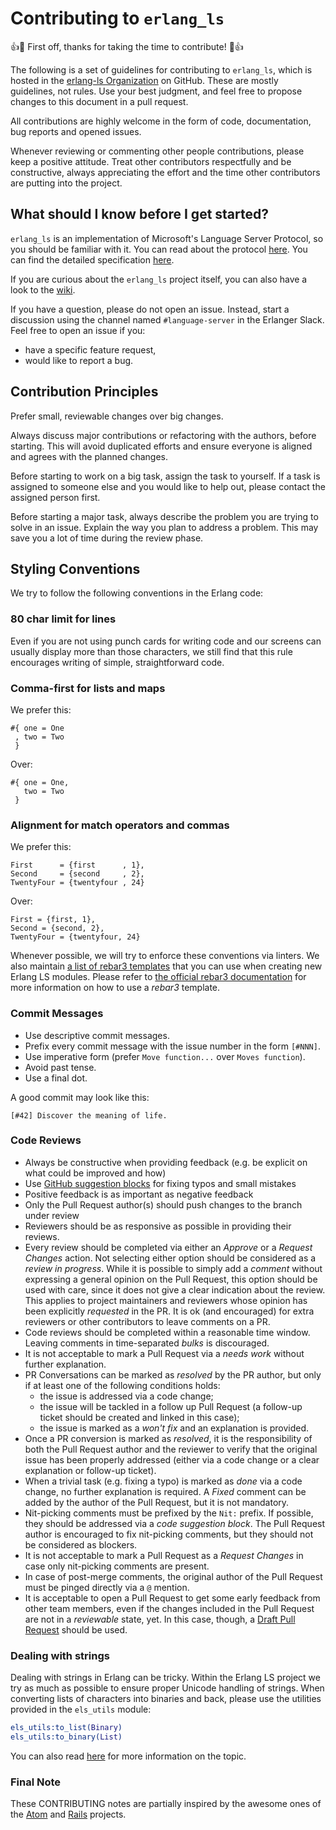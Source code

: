 # Contributing to `erlang_ls`

:+1::tada: First off, thanks for taking the time to contribute! :tada::+1:

The following is a set of guidelines for contributing to `erlang_ls`,
which is hosted in the [erlang-ls
Organization](https://github.com/erlang-ls) on GitHub. These are
mostly guidelines, not rules. Use your best judgment, and feel free to
propose changes to this document in a pull request.

All contributions are highly welcome in the form of code,
documentation, bug reports and opened issues.

Whenever reviewing or commenting other people contributions, please
keep a positive attitude. Treat other contributors respectfully and be
constructive, always appreciating the effort and the time other
contributors are putting into the project.

## What should I know before I get started?

`erlang_ls` is an implementation of Microsoft's Language Server
Protocol, so you should be familiar with it. You can read about the
protocol [here][lsp]. You can find the detailed specification
[here][lsp-specs].

If you are curious about the `erlang_ls` project itself, you can also
have a look to the [wiki][wiki].

If you have a question, please do not open an issue. Instead, start a
discussion using the channel named `#language-server` in the Erlanger
Slack. Feel free to open an issue if you:

* have a specific feature request,
* would like to report a bug.

## Contribution Principles

Prefer small, reviewable changes over big changes.

Always discuss major contributions or refactoring with the authors,
before starting. This will avoid duplicated efforts and ensure
everyone is aligned and agrees with the planned changes.

Before starting to work on a big task, assign the task to yourself. If
a task is assigned to someone else and you would like to help out,
please contact the assigned person first.

Before starting a major task, always describe the problem you are
trying to solve in an issue. Explain the way you plan to address a
problem. This may save you a lot of time during the review phase.

## Styling Conventions

We try to follow the following conventions in the Erlang code:

### 80 char limit for lines

Even if you are not using punch cards for writing code and our screens
can usually display more than those characters, we still find that
this rule encourages writing of simple, straightforward code.

### Comma-first for lists and maps

We prefer this:

    #{ one = One
     , two = Two
     }

Over:

    #{ one = One,
       two = Two
     }

### Alignment for match operators and commas

We prefer this:

    First      = {first      , 1},
    Second     = {second     , 2},
    TwentyFour = {twentyfour , 24}

Over:

    First = {first, 1},
    Second = {second, 2},
    TwentyFour = {twentyfour, 24}

Whenever possible, we will try to enforce these conventions via
linters. We also maintain [a list of rebar3
templates](https://github.com/erlang-ls/rebar3_templates) that you can
use when creating new Erlang LS modules. Please refer to [the official
rebar3 documentation](https://www.rebar3.org/docs/using-templates) for
more information on how to use a _rebar3_ template.

### Commit Messages

* Use descriptive commit messages.
* Prefix every commit message with the issue number in the form `[#NNN]`.
* Use imperative form (prefer `Move function...` over `Moves function`).
* Avoid past tense.
* Use a final dot.

A good commit may look like this:

    [#42] Discover the meaning of life.

### Code Reviews

* Always be constructive when providing feedback (e.g. be explicit on
  what could be improved and how)
* Use [GitHub suggestion blocks][github-suggest] for fixing typos and
  small mistakes
* Positive feedback is as important as negative feedback
* Only the Pull Request author(s) should push changes to the branch
  under review
* Reviewers should be as responsive as possible in providing their
  reviews.
* Every review should be completed via either an _Approve_ or a
  _Request Changes_ action. Not selecting either option should be
  considered as a _review in progress_. While it is possible to simply
  add a _comment_ without expressing a general opinion on the Pull
  Request, this option should be used with care, since it does not
  give a clear indication about the review. This applies to project
  maintainers and reviewers whose opinion has been explicitly
  _requested_ in the PR. It is ok (and encouraged) for extra reviewers
  or other contributors to leave comments on a PR.
* Code reviews should be completed within a reasonable time
  window. Leaving comments in time-separated _bulks_ is discouraged.
* It is not acceptable to mark a Pull Request via a _needs work_
  without further explanation.
* PR Conversations can be marked as _resolved_ by the PR author, but
  only if at least one of the following conditions holds:
    * the issue is addressed via a code change;
    * the issue will be tackled in a follow up Pull Request (a
      follow-up ticket should be created and linked in this case);
    * the issue is marked as a _won't fix_ and an explanation is
      provided.
* Once a PR conversion is marked as _resolved_, it is the
  responsibility of both the Pull Request author and the reviewer to
  verify that the original issue has been properly addressed (either
  via a code change or a clear explanation or follow-up ticket).
* When a trivial task (e.g. fixing a typo) is marked as _done_ via a
  code change, no further explanation is required. A _Fixed_ comment
  can be added by the author of the Pull Request, but it is not
  mandatory.
* Nit-picking comments must be prefixed by the `Nit:` prefix. If
  possible, they should be addressed via a _code suggestion
  block_. The Pull Request author is encouraged to fix nit-picking
  comments, but they should not be considered as blockers.
* It is not acceptable to mark a Pull Request as a _Request Changes_
  in case only nit-picking comments are present.
* In case of post-merge comments, the original author of the Pull
  Request must be pinged directly via a `@` mention.
* It is acceptable to open a Pull Request to get some early feedback
  from other team members, even if the changes included in the Pull
  Request are not in a _reviewable_ state, yet. In this case, though,
  a [Draft Pull Request][github-draft] should be used.

### Dealing with strings

Dealing with strings in Erlang can be tricky. Within the Erlang LS
project we try as much as possible to ensure proper Unicode handling
of strings. When converting lists of characters into binaries and
back, please use the utilities provided in the `els_utils` module:

```erlang
els_utils:to_list(Binary)
els_utils:to_binary(List)
```

You can also read
[here](https://adoptingerlang.org/docs/development/hard_to_get_right/#handling-strings-in-erlang)
for more information on the topic.

### Final Note

These CONTRIBUTING notes are partially inspired by the awesome ones of
the [Atom][atom-contributing] and [Rails][rails-contributing]
projects.

[lsp]:https://microsoft.github.io/language-server-protocol/
[lsp-specs]:https://microsoft.github.io/language-server-protocol/specifications/specification-3-14/
[wiki]:https://github.com/erlang-ls/erlang_ls/wiki
[atom-contributing]:https://github.com/atom/atom/blob/master/CONTRIBUTING.md
[rails-contributing]:https://github.com/rails/rails/blob/master/CONTRIBUTING.md
[github-suggest]:https://help.github.com/en/github/collaborating-with-issues-and-pull-requests/commenting-on-a-pull-request
[github-draft]:https://github.blog/2019-02-14-introducing-draft-pull-requests/
